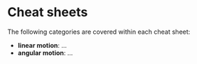 # Cheat sheets

The following categories are covered within each cheat sheet:

- **linear motion**: ...
- **angular motion**: ...


